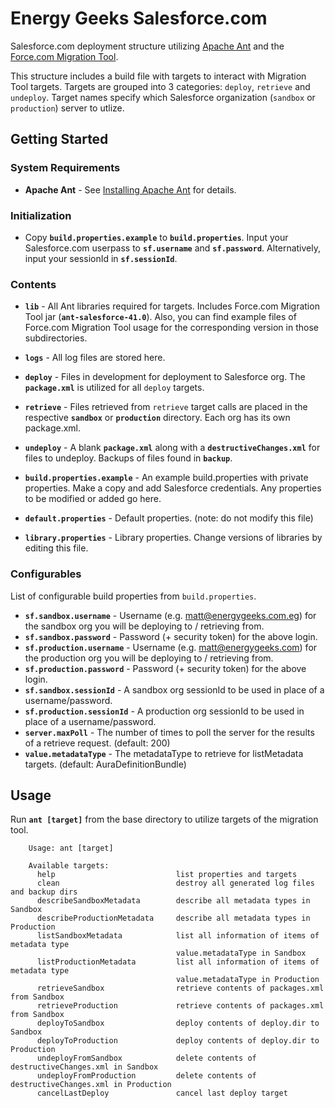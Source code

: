 Energy Geeks Salesforce.com
===========================

Salesforce.com deployment structure utilizing
[Apache Ant](http://ant.apache.org/) and the
[Force.com Migration Tool](https://developer.salesforce.com/page/Force.com_Migration_Tool).

This structure includes a build file with targets to interact with Migration
Tool targets. Targets are grouped into 3 categories: ``deploy``, ``retrieve``
and ``undeploy``. Target names specify which Salesforce organization (``sandbox`` or
``production``) server to utlize.

Getting Started
---------------

### System Requirements
* **Apache Ant** - See [Installing Apache Ant](http://ant.apache.org/manual/install.html)
for details.

### Initialization
* Copy **``build.properties.example``** to **``build.properties``**. Input your
Salesforce.com userpass to **``sf.username``** and **``sf.password``**. Alternatively, input your sessionId in **``sf.sessionId``**.

### Contents
* **``lib``** - All Ant libraries required for targets. Includes Force.com
  Migration Tool jar (**``ant-salesforce-41.0``**). Also, you can find example
  files of Force.com Migration Tool usage for the corresponding version in those
  subdirectories.

* **``logs``** - All log files are stored here.

* **``deploy``** - Files in development for deployment to Salesforce org. The
  **``package.xml``** is utilized for all ``deploy`` targets.

* **``retrieve``** - Files retrieved from ``retrieve`` target calls are placed
  in the respective **``sandbox``** or **``production``** directory. Each org
  has its own package.xml.

* **``undeploy``** - A blank **``package.xml``** along with
  a **``destructiveChanges.xml``** for files to undeploy. Backups of files found
  in **``backup``**.

* **``build.properties.example``** - An example build.properties with private
  properties. Make a copy and add Salesforce credentials. Any properties to be
  modified or added go here.

* **``default.properties``** - Default properties. (note: do not modify this
  file)

* **``library.properties``** - Library properties. Change versions of libraries
  by editing this file.

### Configurables
List of configurable build properties from ``build.properties``.
* **``sf.sandbox.username``** - Username (e.g. matt@energygeeks.com.eg) for the
  sandbox org you will be deploying to / retrieving from.
* **``sf.sandbox.password``** - Password (+ security token) for the above login.
* **``sf.production.username``** - Username (e.g. matt@energygeeks.com) for the
production org you will be deploying to / retrieving from.
* **``sf.production.password``** - Password (+ security token) for the above
  login.
* **``sf.sandbox.sessionId``** - A sandbox org sessionId to be used in place of
  a username/password.
* **``sf.production.sessionId``** - A production org sessionId to be used in
  place of a username/password.
* **``server.maxPoll``** - The number of times to poll the server for the
  results of a retrieve request. (default: 200)
* **``value.metadataType``** - The metadataType to retrieve for listMetadata
  targets. (default: AuraDefinitionBundle)

Usage
-----
Run **``ant [target]``** from the base directory to utilize targets of the
migration tool.

```
    Usage: ant [target]

    Available targets:
      help                           list properties and targets
      clean                          destroy all generated log files and backup dirs
      describeSandboxMetadata        describe all metadata types in Sandbox
      describeProductionMetadata     describe all metadata types in Production
      listSandboxMetadata            list all information of items of metadata type
                                     value.metadataType in Sandbox
      listProductionMetadata         list all information of items of metadata type
                                     value.metadataType in Production
      retrieveSandbox                retrieve contents of packages.xml from Sandbox
      retrieveProduction             retrieve contents of packages.xml from Sandbox
      deployToSandbox                deploy contents of deploy.dir to Sandbox
      deployToProduction             deploy contents of deploy.dir to Production
      undeployFromSandbox            delete contents of destructiveChanges.xml in Sandbox
      undeployFromProduction         delete contents of destructiveChanges.xml in Production
      cancelLastDeploy               cancel last deploy target
```

